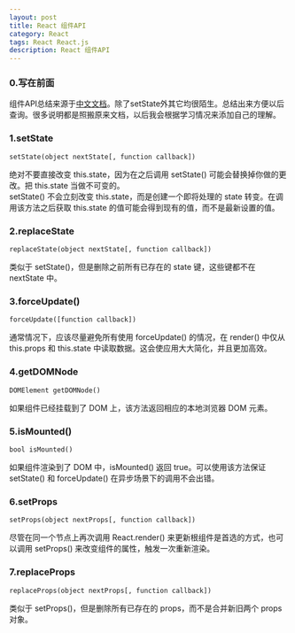 ```yaml
---
layout: post
title: React 组件API
category: React
tags: React React.js
description: React 组件API
---
```


### 0.写在前面
组件API总结来源于[中文文档](http://reactjs.cn/react/docs/component-api.html)。除了setState外其它均很陌生。总结出来方便以后查询。很多说明都是照搬原来文档，以后我会根据学习情况来添加自己的理解。

### 1.setState
	setState(object nextState[, function callback])  

绝对不要直接改变 this.state，因为在之后调用 setState() 可能会替换掉你做的更改。把 this.state 当做不可变的。  
setState() 不会立刻改变 this.state，而是创建一个即将处理的 state 转变。在调用该方法之后获取 this.state 的值可能会得到现有的值，而不是最新设置的值。

### 2.replaceState
	replaceState(object nextState[, function callback])  

类似于 setState()，但是删除之前所有已存在的 state 键，这些键都不在 nextState 中。

### 3.forceUpdate()
	forceUpdate([function callback])  

通常情况下，应该尽量避免所有使用 forceUpdate() 的情况，在 render() 中仅从 this.props 和 this.state 中读取数据。这会使应用大大简化，并且更加高效。

### 4.getDOMNode
	DOMElement getDOMNode()  

如果组件已经挂载到了 DOM 上，该方法返回相应的本地浏览器 DOM 元素。

### 5.isMounted()
	bool isMounted()  

如果组件渲染到了 DOM 中，isMounted() 返回 true。可以使用该方法保证 setState() 和 forceUpdate() 在异步场景下的调用不会出错。

### 6.setProps
	setProps(object nextProps[, function callback])  

尽管在同一个节点上再次调用 React.render() 来更新根组件是首选的方式，也可以调用 setProps() 来改变组件的属性，触发一次重新渲染。

### 7.replaceProps
	replaceProps(object nextProps[, function callback])  

类似于 setProps()，但是删除所有已存在的 props，而不是合并新旧两个 props 对象。
